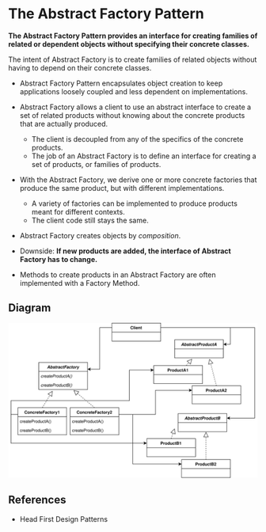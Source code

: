 # The Abstract Factory Pattern
**The Abstract Factory Pattern provides an interface for creating families of related or dependent objects without specifying their concrete classes.**

The intent of Abstract Factory is to create families of related objects without having to depend on their concrete classes.

* Abstract Factory Pattern encapsulates object creation to keep applications loosely coupled and less dependent on implementations.

* Abstract Factory allows a client to use an abstract interface to create a set of related products without knowing about the concrete products that are actually produced. 
  - The client is decoupled from any of the specifics of the concrete products.
  - The job of an Abstract Factory is to define an interface for creating a set of products, or families of products.

* With the Abstract Factory, we derive one or more concrete factories that produce the same product, but with different implementations.
  - A variety of factories can be implemented to produce products meant for different contexts.
  - The client code still stays the same.

* Abstract Factory creates objects by *composition*.

* Downside: **If new products are added, the interface of Abstract Factory has to change.**

* Methods to create products in an Abstract Factory are often implemented with a Factory Method.


## Diagram
![AbstractFactory](AbstractFactoryOverview.svg)


## References
* Head First Design Patterns
